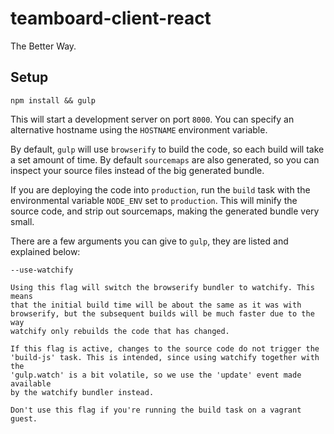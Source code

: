# teamboard-client-react
The Better Way.

## Setup
```
npm install && gulp
```
This will start a development server on port `8000`. You can specify an
alternative hostname using the `HOSTNAME` environment variable.

By default, `gulp` will use `browserify` to build the code, so each build will
take a set amount of time. By default `sourcemaps` are also generated, so you
can inspect your source files instead of the big generated bundle.

If you are deploying the code into `production`, run the `build` task with the
environmental variable `NODE_ENV` set to `production`. This will minify the
source code, and strip out sourcemaps, making the generated bundle very small.

There are a few arguments you can give to `gulp`, they are listed and explained
below:

	--use-watchify

	Using this flag will switch the browserify bundler to watchify. This means
	that the initial build time will be about the same as it was with
	browserify, but the subsequent builds will be much faster due to the way
	watchify only rebuilds the code that has changed.

	If this flag is active, changes to the source code do not trigger the
	'build-js' task. This is intended, since using watchify together with the
	'gulp.watch' is a bit volatile, so we use the 'update' event made available
	by the watchify bundler instead.

	Don't use this flag if you're running the build task on a vagrant guest.
